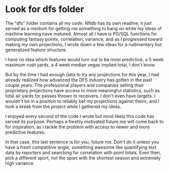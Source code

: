 # Look for dfs folder

The "dfs" folder contains all my code.  Nfldb has its own readme, it just served as a medium for getting me something to bang on while my ideas of machine learning have matured.  Almost all I have is PG/SQL functions for computing fantasy points, correlation, variance, and as I progressed toward making my own projections, I wrote down a few ideas for a rudimentary but generalized feature structure.

I have no idea which features would turn out to be most predictive, a 5 week maximum rush yards, a 4 week median vegas implied total, I don't know.

But by the time I had enough data to try any projections for this year, I had already realized how advanced the DFS industry has gotten in the past couple years.  The professional players and companies selling their proprietary projections have access to more meaningful statistics, such as total air yards for passes thrown to receivers. I don't even have targets.  I wouldn't be in a position to reliably bet my projections against theirs, and I took a break from the project while I gathered my ideas.

I enjoyed every second of the code I wrote but most likely this code has served its purpose.  Perhaps a freshly motivated future me will come back to for inspiration, as I tackle the problem with access to newer and more predictive features.

In that case, this last sentence is for you, future me.  Don't do it unless you have a fresh competitive angle, something awesome like quantifying text data by reporters and searching for correlation with point totals.  Even then, pick a different sport, not the sport with the shortest season and extremely high variance.
